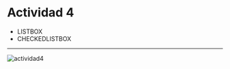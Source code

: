 # Actividad 4
- LISTBOX
- CHECKEDLISTBOX
---
![actividad4](https://github.com/user-attachments/assets/69c5e609-787e-43a2-99a2-7f8c34e1072b)
